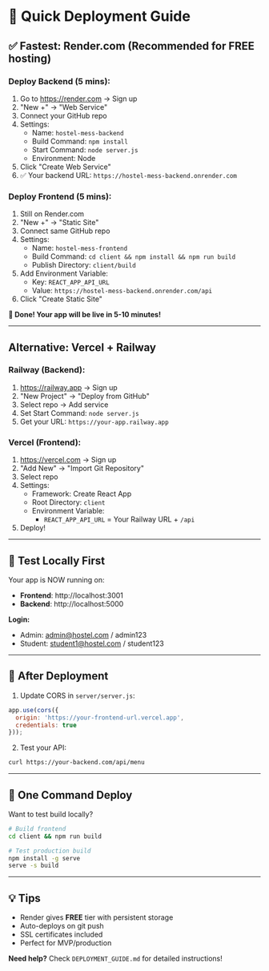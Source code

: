 # 🚀 Quick Deployment Guide

## ✅ Fastest: Render.com (Recommended for FREE hosting)

### Deploy Backend (5 mins):
1. Go to https://render.com → Sign up
2. "New +" → "Web Service"
3. Connect your GitHub repo
4. Settings:
   - Name: `hostel-mess-backend`
   - Build Command: `npm install`
   - Start Command: `node server.js`
   - Environment: Node
5. Click "Create Web Service"
6. ✅ Your backend URL: `https://hostel-mess-backend.onrender.com`

### Deploy Frontend (5 mins):
1. Still on Render.com
2. "New +" → "Static Site"
3. Connect same GitHub repo
4. Settings:
   - Name: `hostel-mess-frontend`
   - Build Command: `cd client && npm install && npm run build`
   - Publish Directory: `client/build`
5. Add Environment Variable:
   - Key: `REACT_APP_API_URL`
   - Value: `https://hostel-mess-backend.onrender.com/api`
6. Click "Create Static Site"

**🎉 Done! Your app will be live in 5-10 minutes!**

---

## Alternative: Vercel + Railway

### Railway (Backend):
1. https://railway.app → Sign up
2. "New Project" → "Deploy from GitHub"
3. Select repo → Add service
4. Set Start Command: `node server.js`
5. Get your URL: `https://your-app.railway.app`

### Vercel (Frontend):
1. https://vercel.com → Sign up
2. "Add New" → "Import Git Repository"
3. Select repo
4. Settings:
   - Framework: Create React App
   - Root Directory: `client`
   - Environment Variable:
     - `REACT_APP_API_URL` = Your Railway URL + `/api`
5. Deploy!

---

## 🧪 Test Locally First

Your app is NOW running on:
- **Frontend**: http://localhost:3001
- **Backend**: http://localhost:5000

**Login:**
- Admin: admin@hostel.com / admin123
- Student: student1@hostel.com / student123

---

## 📝 After Deployment

1. Update CORS in `server/server.js`:
```javascript
app.use(cors({
  origin: 'https://your-frontend-url.vercel.app',
  credentials: true
}));
```

2. Test your API:
```bash
curl https://your-backend.com/api/menu
```

---

## 🎯 One Command Deploy

Want to test build locally?

```bash
# Build frontend
cd client && npm run build

# Test production build
npm install -g serve
serve -s build
```

---

## 💡 Tips

- Render gives **FREE** tier with persistent storage
- Auto-deploys on git push
- SSL certificates included
- Perfect for MVP/production

**Need help?** Check `DEPLOYMENT_GUIDE.md` for detailed instructions!

